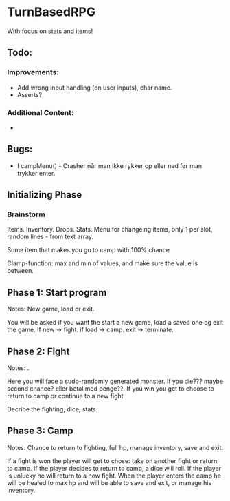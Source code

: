 # TurnBasedRPG #
With focus on stats and items!

## Todo: ##
### Improvements: ###
- Add wrong input handling (on user inputs), char name.
- Asserts?

### Additional Content: ###
- 

## Bugs: ##
- I campMenu() - Crasher når man ikke rykker op eller ned før man trykker enter.

## Initializing Phase ##

### Brainstorm ###
Items. Inventory. Drops. Stats. Menu for changeing items, only 1 per slot, random lines - from text array. 

Some item that makes you go to camp with 100% chance

Clamp-function: max and min of values, and make sure the value is between.

## Phase 1: Start program ##
Notes: New game, load or exit.

You will be asked if you want the start a new game, load a saved one og exit the game.
If new -> fight. if load -> camp. exit -> terminate.

## Phase 2: Fight ##
Notes: .

Here you will face a sudo-randomly generated monster. If you die??? maybe second chance? eller betal med penge??. If you win you get to choose to return to camp or continue to a new fight.

Decribe the fighting, dice, stats.

## Phase 3: Camp ##
Notes: Chance to return to fighting, full hp, manage inventory, save and exit.

If a fight is won the player will get to chose: take on another fight or return to camp. If the player decides to return to camp, a dice will roll. If the player is unlucky he will return to a new fight. 
When the player enters the camp he will be healed to max hp and will be able to save and exit, or manage his inventory.

